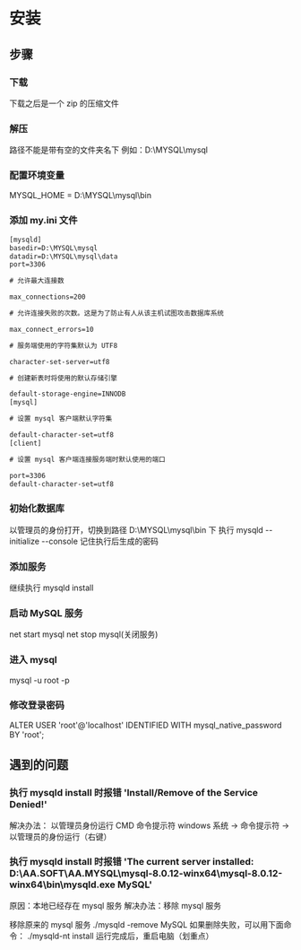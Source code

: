 <!--
 * @Description: In User Settings Edit
 * @Author: your name
 * @Date: 2019-08-22 14:57:40
 * @LastEditTime: 2019-08-22 16:38:13
 * @LastEditors: Please set LastEditors
 -->

# 安装

## 步骤

### 下载

下载之后是一个 zip 的压缩文件

### 解压

路径不能是带有空的文件夹名下
例如：D:\MYSQL\mysql

### 配置环境变量

MYSQL_HOME = D:\MYSQL\mysql\bin

### 添加 my.ini 文件

```txt
[mysqld]
basedir=D:\MYSQL\mysql
datadir=D:\MYSQL\mysql\data
port=3306

# 允许最大连接数

max_connections=200

# 允许连接失败的次数。这是为了防止有人从该主机试图攻击数据库系统

max_connect_errors=10

# 服务端使用的字符集默认为 UTF8

character-set-server=utf8

# 创建新表时将使用的默认存储引擎

default-storage-engine=INNODB
[mysql]

# 设置 mysql 客户端默认字符集

default-character-set=utf8
[client]

# 设置 mysql 客户端连接服务端时默认使用的端口

port=3306
default-character-set=utf8
```

### 初始化数据库

以管理员的身份打开，切换到路径 D:\MYSQL\mysql\bin 下
执行 mysqld --initialize --console
记住执行后生成的密码

### 添加服务

继续执行 mysqld install

### 启动 MySQL 服务

net start mysql
net stop mysql(关闭服务)

### 进入 mysql

mysql -u root -p

### 修改登录密码

ALTER USER 'root'@'localhost' IDENTIFIED WITH mysql_native_password BY 'root';

## 遇到的问题

### 执行 mysqld install 时报错 'Install/Remove of the Service Denied!'

解决办法： 以管理员身份运行 CMD 命令提示符
windows 系统 -> 命令提示符 ->以管理员的身份运行（右键）

### 执行 mysqld install 时报错 'The current server installed: D:\AA.SOFT\AA.MYSQL\mysql-8.0.12-winx64\mysql-8.0.12-winx64\bin\mysqld.exe MySQL'

原因：本地已经存在 mysql 服务
解决办法：移除 mysql 服务

移除原来的 mysql 服务
./mysqld -remove MySQL
如果删除失败，可以用下面命令：
./mysqld-nt install
运行完成后，重启电脑（划重点）
